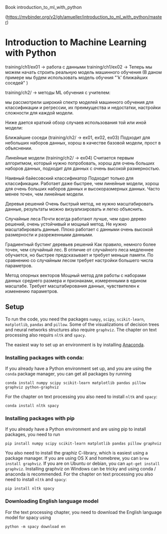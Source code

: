 Book introduction_to_ml_with_python

(https://mybinder.org/v2/gh/amueller/introduction_to_ml_with_python/master)

# Introduction to Machine Learning with Python

training/ch1/ex01 -> работа с данными 
training/ch1/ex02 -> Теперь мы можем начать строить реальную модель машинного обучения (В даном примере мы будем использовать модель обучния "'k' ближайших  соседей" )

training/ch2/ -> методы ML обучения с учителем:

мы рассмотрели широкий спектр моделей машинного обучения для  классификации  и  регрессии,  их  преимущества  и  недостатки, 
настройки  сложности  для  каждой  модели.

Ниже  дается  краткий  обзор  случаев  использования  той  или иной модели:

Ближайшие соседи (training/ch2/ -> ex01, ex02, ex03)
Подходит для небольших наборов данных, хорош в качестве базовой 
модели, прост в объяснении. 
 
Линейные модели (training/ch2/ -> ex04)
Считается первым алгоритмом, который нужно попробовать, хорош 
для  очень  больших  наборов  данных,  подходит  для  данных  с  очень 
высокой размерностью. 
 
Наивный байесовский классификатор 
Подходит  только  для  классификации.  Работает  даже  быстрее,  чем 
линейные  модели,  хорош  для  очень  больших  наборов  данных  и 
высокоразмерных данных. Часто менее точен, чем линейные модели. 
 
Деревья решений 
Очень быстрый метод, не нужно масштабировать данные, результаты 
можно визуализировать и легко объяснить. 
 
Случайные леса 
Почти  всегда  работают  лучше,  чем  одно  дерево  решений,  очень 
устойчивый  и  мощный  метод.  Не  нужно  масштабировать  данные. 
Плохо  работает  с  данными  очень  высокой  размерности  и 
разреженными данными. 
 
Градиентный бустинг деревьев решений 
Как правило, немного более точен, чем случайный лес. В отличие от 
случайного  леса  медленнее  обучается,  но  быстрее  предсказывает  и 
требует меньше памяти. По сравнению со случайным лесом требует 
настройки большего числа параметров. 
 
Метод опорных векторов 
Мощный  метод  для  работы  с  наборами  данных  среднего  размера  и 
признаками,  измеренными  в  едином  масштабе.  Требует 
масштабирования данных, чувствителен к изменению параметров. 
 











## Setup

To run the code, you need the packages ``numpy``, ``scipy``, ``scikit-learn``, ``matplotlib``, ``pandas`` and ``pillow``.
Some of the visualizations of decision trees and neural networks structures also require ``graphviz``. The chapter
on text processing also requirs ``nltk`` and ``spacy``.

The easiest way to set up an environment is by installing [Anaconda](https://www.continuum.io/downloads).

### Installing packages with conda:
If you already have a Python environment set up, and you are using the ``conda`` package manager, you can get all packages by running

    conda install numpy scipy scikit-learn matplotlib pandas pillow graphviz python-graphviz

For the chapter on text processing you also need to install ``nltk`` and ``spacy``:

    conda install nltk spacy


### Installing packages with pip
If you already have a Python environment and are using pip to install packages, you need to run

    pip install numpy scipy scikit-learn matplotlib pandas pillow graphviz

You also need to install the graphiz C-library, which is easiest using a package manager.
If you are using OS X and homebrew, you can ``brew install graphviz``. If you are on Ubuntu or debian, you can ``apt-get install graphviz``.
Installing graphviz on Windows can be tricky and using conda / anaconda is recommended.
For the chapter on text processing you also need to install ``nltk`` and ``spacy``:

    pip install nltk spacy

### Downloading English language model
For the text processing chapter, you need to download the English language model for spacy using

    python -m spacy download en

